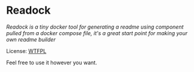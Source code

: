 # Readock

*Readock is a tiny docker tool for generating a readme using component pulled from a docker compose file, it's a great start point for making your own readme builder*

License: [WTFPL](http://www.wtfpl.net/about/)

Feel free to use it however you want.